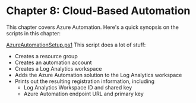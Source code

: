# Chapter 8: Cloud-Based Automation
This chapter covers Azure Automation. Here's a quick synopsis on the scripts in this chapter:

[AzureAutomationSetup.ps1](AzureAutomationSetup.ps1)
This script does a lot of stuff:
- Creates a resource group
- Creates an automation account
- Creates a Log Analytics workspace
- Adds the Azure Automation solution to the Log Analytics workspace
- Prints out the resulting registration information, including
  - Log Analytics Workspace ID and shared key
  - Azure Automation endpoint URL and primary key
